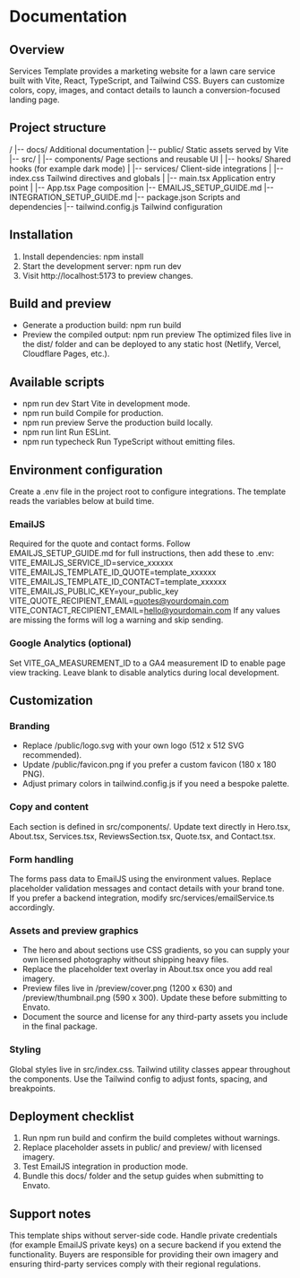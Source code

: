 # Documentation

## Overview
Services Template provides a marketing website for a lawn care service built with Vite, React, TypeScript, and Tailwind CSS. Buyers can customize colors, copy, images, and contact details to launch a conversion-focused landing page.

## Project structure
/
|-- docs/                 Additional documentation
|-- public/               Static assets served by Vite
|-- src/
|   |-- components/       Page sections and reusable UI
|   |-- hooks/            Shared hooks (for example dark mode)
|   |-- services/         Client-side integrations
|   |-- index.css         Tailwind directives and globals
|   |-- main.tsx          Application entry point
|   |-- App.tsx           Page composition
|-- EMAILJS_SETUP_GUIDE.md
|-- INTEGRATION_SETUP_GUIDE.md
|-- package.json          Scripts and dependencies
|-- tailwind.config.js    Tailwind configuration

## Installation
1. Install dependencies: npm install
2. Start the development server: npm run dev
3. Visit http://localhost:5173 to preview changes.

## Build and preview
- Generate a production build: npm run build
- Preview the compiled output: npm run preview
The optimized files live in the dist/ folder and can be deployed to any static host (Netlify, Vercel, Cloudflare Pages, etc.).

## Available scripts
- npm run dev     Start Vite in development mode.
- npm run build   Compile for production.
- npm run preview Serve the production build locally.
- npm run lint    Run ESLint.
- npm run typecheck Run TypeScript without emitting files.

## Environment configuration
Create a .env file in the project root to configure integrations. The template reads the variables below at build time.

### EmailJS
Required for the quote and contact forms. Follow EMAILJS_SETUP_GUIDE.md for full instructions, then add these to .env:
VITE_EMAILJS_SERVICE_ID=service_xxxxxx
VITE_EMAILJS_TEMPLATE_ID_QUOTE=template_xxxxxx
VITE_EMAILJS_TEMPLATE_ID_CONTACT=template_xxxxxx
VITE_EMAILJS_PUBLIC_KEY=your_public_key
VITE_QUOTE_RECIPIENT_EMAIL=quotes@yourdomain.com
VITE_CONTACT_RECIPIENT_EMAIL=hello@yourdomain.com
If any values are missing the forms will log a warning and skip sending.

### Google Analytics (optional)
Set VITE_GA_MEASUREMENT_ID to a GA4 measurement ID to enable page view tracking. Leave blank to disable analytics during local development.

## Customization
### Branding
- Replace /public/logo.svg with your own logo (512 x 512 SVG recommended).
- Update /public/favicon.png if you prefer a custom favicon (180 x 180 PNG).
- Adjust primary colors in tailwind.config.js if you need a bespoke palette.

### Copy and content
Each section is defined in src/components/. Update text directly in Hero.tsx, About.tsx, Services.tsx, ReviewsSection.tsx, Quote.tsx, and Contact.tsx.

### Form handling
The forms pass data to EmailJS using the environment values. Replace placeholder validation messages and contact details with your brand tone. If you prefer a backend integration, modify src/services/emailService.ts accordingly.

### Assets and preview graphics
- The hero and about sections use CSS gradients, so you can supply your own licensed photography without shipping heavy files.
- Replace the placeholder text overlay in About.tsx once you add real imagery.
- Preview files live in /preview/cover.png (1200 x 630) and /preview/thumbnail.png (590 x 300). Update these before submitting to Envato.
- Document the source and license for any third-party assets you include in the final package.

### Styling
Global styles live in src/index.css. Tailwind utility classes appear throughout the components. Use the Tailwind config to adjust fonts, spacing, and breakpoints.

## Deployment checklist
1. Run npm run build and confirm the build completes without warnings.
2. Replace placeholder assets in public/ and preview/ with licensed imagery.
3. Test EmailJS integration in production mode.
4. Bundle this docs/ folder and the setup guides when submitting to Envato.

## Support notes
This template ships without server-side code. Handle private credentials (for example EmailJS private keys) on a secure backend if you extend the functionality. Buyers are responsible for providing their own imagery and ensuring third-party services comply with their regional regulations.
